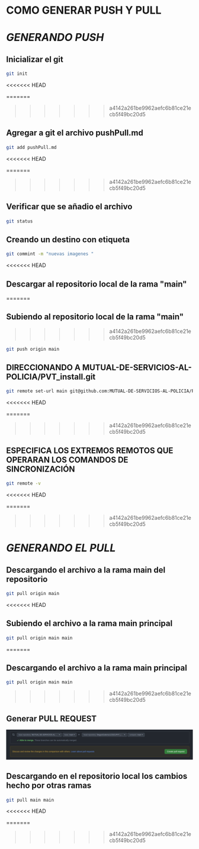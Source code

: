 # COMO GENERAR PUSH Y PULL
  
# _GENERANDO PUSH_

## Inicializar el git
```sh
git init
 ```
<<<<<<< HEAD
 
=======
>>>>>>> a4142a261be9962aefc6b81ce21ecb5f49bc20d5
## Agregar a git el archivo pushPull.md
```sh 
git add pushPull.md
```
<<<<<<< HEAD

=======
>>>>>>> a4142a261be9962aefc6b81ce21ecb5f49bc20d5
## Verificar que se añadio el archivo
```sh
git status
``` 

## Creando un destino con etiqueta
```sh
git commint -m "nuevas imagenes "
```

<<<<<<< HEAD
## Descargar al repositorio local de la rama "main" 
=======
## Subiendo al repositorio local de la rama "main" 
>>>>>>> a4142a261be9962aefc6b81ce21ecb5f49bc20d5
```sh
git push origin main
```

   
## DIRECCIONANDO A MUTUAL-DE-SERVICIOS-AL-POLICIA/PVT_install.git
```sh
git remote set-url main git@github.com:MUTUAL-DE-SERVICIOS-AL-POLICIA/PVT_install.git
```
<<<<<<< HEAD

=======
>>>>>>> a4142a261be9962aefc6b81ce21ecb5f49bc20d5

## ESPECIFICA LOS EXTREMOS REMOTOS QUE OPERARAN LOS COMANDOS DE SINCRONIZACIÓN
```sh
git remote -v
```
<<<<<<< HEAD

=======
>>>>>>> a4142a261be9962aefc6b81ce21ecb5f49bc20d5

# _GENERANDO EL PULL_
## Descargando el archivo a la rama main del repositorio
```sh
git pull origin main
``` 

<<<<<<< HEAD
## Subiendo el archivo a la rama main principal
```sh
git pull origin main main
``` 

=======
## Descargando el archivo a la rama main principal
```sh
git pull origin main main
``` 
>>>>>>> a4142a261be9962aefc6b81ce21ecb5f49bc20d5

## Generar PULL REQUEST

![](https://github.com/DiegooGutierrez123321/PVT_install/blob/main/Screenshot_Install/Captura%20de%20pantalla%20de%202021-04-07%2011-35-52.png?raw=true)

## Descargando en el repositorio local los cambios hecho por otras ramas
```sh
git pull main main
``` 
<<<<<<< HEAD

=======
>>>>>>> a4142a261be9962aefc6b81ce21ecb5f49bc20d5
